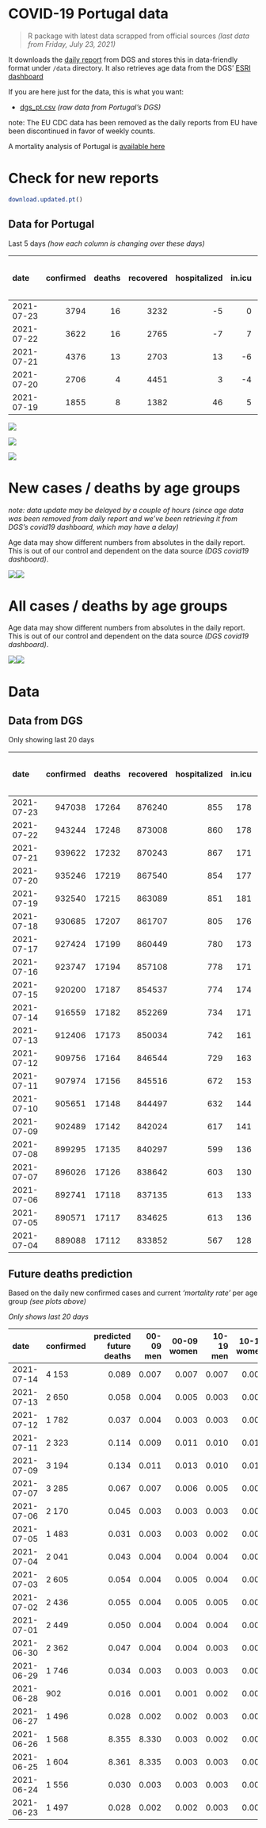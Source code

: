 COVID-19 Portugal data
================

> R package with latest data scrapped from official sources *(last data
> from Friday, July 23, 2021)*

It downloads the [daily
report](https://covid19.min-saude.pt/relatorio-de-situacao/) from DGS
and stores this in data-friendly format under `/data` directory. It also
retrieves age data from the DGS’ [ESRI
dashboard](https://covid19.min-saude.pt/ponto-de-situacao-atual-em-portugal/)

If you are here just for the data, this is what you want:

-   [dgs\_pt.csv](raw/master/data/dgs_pt.csv) *(raw data from Portugal’s
    DGS)*

note: The EU CDC data has been removed as the daily reports from EU have
been discontinued in favor of weekly counts.

A mortality analysis of Portugal is [available
here](https://averissimo.github.io/covid19-analysis/mortality.html)

# Check for new reports

``` r
download.updated.pt()
```

## Data for Portugal

Last 5 days *(how each column is changing over these days)*

| date       | confirmed | deaths | recovered | hospitalized | in.icu | first vaccine | second vaccine | confirmed m 00-09 | confirmed w 00-09 | confirmed m 10-19 | confirmed w 10-19 | confirmed m 20-29 | confirmed w 20-29 | confirmed m 30-39 | confirmed w 30-39 | confirmed m 40-49 | confirmed w 40-49 | confirmed m 50-59 | confirmed w 50-59 | confirmed m 60-69 | confirmed w 60-69 | confirmed m 70-79 | confirmed w 70-79 | confirmed m 80+ | confirmed w 80+ | death m 00-09 | death w 00-09 | death m 10-19 | death w 10-19 | death m 20-29 | death w 20-29 | death m 30-39 | death w 30-39 | death m 40-49 | death w 40-49 | death m 50-59 | death w 50-59 | death m 60-69 | death w 60-69 | death m 70-79 | death w 70-79 | death m 80+ | death w 80+ |
|:-----------|----------:|-------:|----------:|-------------:|-------:|--------------:|---------------:|------------------:|------------------:|------------------:|------------------:|------------------:|------------------:|------------------:|------------------:|------------------:|------------------:|------------------:|------------------:|------------------:|------------------:|------------------:|------------------:|----------------:|----------------:|--------------:|--------------:|--------------:|--------------:|--------------:|--------------:|--------------:|--------------:|--------------:|--------------:|--------------:|--------------:|--------------:|--------------:|--------------:|--------------:|------------:|------------:|
| 2021-07-23 |      3794 |     16 |      3232 |           -5 |      0 |            NA |             NA |                NA |                NA |                NA |                NA |                NA |                NA |                NA |                NA |                NA |                NA |                NA |                NA |                NA |                NA |                NA |                NA |              NA |              NA |            NA |            NA |            NA |            NA |            NA |            NA |            NA |            NA |            NA |            NA |            NA |            NA |            NA |            NA |            NA |            NA |          NA |          NA |
| 2021-07-22 |      3622 |     16 |      2765 |           -7 |      7 |         37346 |          58524 |                NA |                NA |                NA |                NA |                NA |                NA |                NA |                NA |                NA |                NA |                NA |                NA |                NA |                NA |                NA |                NA |              NA |              NA |            NA |            NA |            NA |            NA |            NA |            NA |            NA |            NA |            NA |            NA |            NA |            NA |            NA |            NA |            NA |            NA |          NA |          NA |
| 2021-07-21 |      4376 |     13 |      2703 |           13 |     -6 |         44991 |          54148 |                NA |                NA |                NA |                NA |                NA |                NA |                NA |                NA |                NA |                NA |                NA |                NA |                NA |                NA |                NA |                NA |              NA |              NA |            NA |            NA |            NA |            NA |            NA |            NA |            NA |            NA |            NA |            NA |            NA |            NA |            NA |            NA |            NA |            NA |          NA |          NA |
| 2021-07-20 |      2706 |      4 |      4451 |            3 |     -4 |         43628 |          56100 |                NA |                NA |                NA |                NA |                NA |                NA |                NA |                NA |                NA |                NA |                NA |                NA |                NA |                NA |                NA |                NA |              NA |              NA |            NA |            NA |            NA |            NA |            NA |            NA |            NA |            NA |            NA |            NA |            NA |            NA |            NA |            NA |            NA |            NA |          NA |          NA |
| 2021-07-19 |      1855 |      8 |      1382 |           46 |      5 |         31048 |          28554 |                NA |                NA |                NA |                NA |                NA |                NA |                NA |                NA |                NA |                NA |                NA |                NA |                NA |                NA |                NA |                NA |              NA |              NA |            NA |            NA |            NA |            NA |            NA |            NA |            NA |            NA |            NA |            NA |            NA |            NA |            NA |            NA |            NA |            NA |          NA |          NA |

![](README_files/figure-gfm/totals-1.svg)<!-- -->

![](README_files/figure-gfm/differential-1.svg)<!-- -->

![](README_files/figure-gfm/differential_7days-1.svg)<!-- -->

# New cases / deaths by age groups

*note: data update may be delayed by a couple of hours (since age data
was been removed from daily report and we’ve been retrieving it from
DGS’s covid19 dashboard, which may have a delay)*

Age data may show different numbers from absolutes in the daily report.
This is out of our control and dependent on the data source *(DGS
covid19 dashboard)*.

![](README_files/figure-gfm/new_cases_deaths-1.svg)<!-- -->![](README_files/figure-gfm/new_cases_deaths-2.svg)<!-- -->

# All cases / deaths by age groups

Age data may show different numbers from absolutes in the daily report.
This is out of our control and dependent on the data source *(DGS
covid19 dashboard)*.

![](README_files/figure-gfm/total_cases_deaths-1.svg)<!-- -->![](README_files/figure-gfm/total_cases_deaths-2.svg)<!-- -->

# Data

## Data from DGS

Only showing last 20 days

| date       | confirmed | deaths | recovered | hospitalized | in.icu | confirmed m 00-09 | confirmed w 00-09 | confirmed m 10-19 | confirmed w 10-19 | confirmed m 20-29 | confirmed w 20-29 | confirmed m 30-39 | confirmed w 30-39 | confirmed m 40-49 | confirmed w 40-49 | confirmed m 50-59 | confirmed w 50-59 | confirmed m 60-69 | confirmed w 60-69 | confirmed m 70-79 | confirmed w 70-79 | confirmed m 80+ | confirmed w 80+ | death m 00-09 | death w 00-09 | death m 10-19 | death w 10-19 | death m 20-29 | death w 20-29 | death m 30-39 | death w 30-39 | death m 40-49 | death w 40-49 | death m 50-59 | death w 50-59 | death m 60-69 | death w 60-69 | death m 70-79 | death w 70-79 | death m 80+ | death w 80+ | first vaccine | second vaccine |
|:-----------|----------:|-------:|----------:|-------------:|-------:|------------------:|------------------:|------------------:|------------------:|------------------:|------------------:|------------------:|------------------:|------------------:|------------------:|------------------:|------------------:|------------------:|------------------:|------------------:|------------------:|----------------:|----------------:|--------------:|--------------:|--------------:|--------------:|--------------:|--------------:|--------------:|--------------:|--------------:|--------------:|--------------:|--------------:|--------------:|--------------:|--------------:|--------------:|------------:|------------:|--------------:|---------------:|
| 2021-07-23 |    947038 |  17264 |    876240 |          855 |    178 |                NA |                NA |                NA |                NA |                NA |                NA |                NA |                NA |                NA |                NA |                NA |                NA |                NA |                NA |                NA |                NA |              NA |              NA |            NA |            NA |            NA |            NA |            NA |            NA |            NA |            NA |            NA |            NA |            NA |            NA |            NA |            NA |            NA |            NA |          NA |          NA |            NA |             NA |
| 2021-07-22 |    943244 |  17248 |    873008 |          860 |    178 |                NA |                NA |                NA |                NA |                NA |                NA |                NA |                NA |                NA |                NA |                NA |                NA |                NA |                NA |                NA |                NA |              NA |              NA |            NA |            NA |            NA |            NA |            NA |            NA |            NA |            NA |            NA |            NA |            NA |            NA |            NA |            NA |            NA |            NA |          NA |          NA |       6409251 |        4370554 |
| 2021-07-21 |    939622 |  17232 |    870243 |          867 |    171 |                NA |                NA |                NA |                NA |                NA |                NA |                NA |                NA |                NA |                NA |                NA |                NA |                NA |                NA |                NA |                NA |              NA |              NA |            NA |            NA |            NA |            NA |            NA |            NA |            NA |            NA |            NA |            NA |            NA |            NA |            NA |            NA |            NA |            NA |          NA |          NA |       6371905 |        4312030 |
| 2021-07-20 |    935246 |  17219 |    867540 |          854 |    177 |                NA |                NA |                NA |                NA |                NA |                NA |                NA |                NA |                NA |                NA |                NA |                NA |                NA |                NA |                NA |                NA |              NA |              NA |            NA |            NA |            NA |            NA |            NA |            NA |            NA |            NA |            NA |            NA |            NA |            NA |            NA |            NA |            NA |            NA |          NA |          NA |       6326914 |        4257882 |
| 2021-07-19 |    932540 |  17215 |    863089 |          851 |    181 |                NA |                NA |                NA |                NA |                NA |                NA |                NA |                NA |                NA |                NA |                NA |                NA |                NA |                NA |                NA |                NA |              NA |              NA |            NA |            NA |            NA |            NA |            NA |            NA |            NA |            NA |            NA |            NA |            NA |            NA |            NA |            NA |            NA |            NA |          NA |          NA |       6283286 |        4201782 |
| 2021-07-18 |    930685 |  17207 |    861707 |          805 |    176 |                NA |                NA |                NA |                NA |                NA |                NA |                NA |                NA |                NA |                NA |                NA |                NA |                NA |                NA |                NA |                NA |              NA |              NA |            NA |            NA |            NA |            NA |            NA |            NA |            NA |            NA |            NA |            NA |            NA |            NA |            NA |            NA |            NA |            NA |          NA |          NA |       6252238 |        4173228 |
| 2021-07-17 |    927424 |  17199 |    860449 |          780 |    173 |                NA |                NA |                NA |                NA |                NA |                NA |                NA |                NA |                NA |                NA |                NA |                NA |                NA |                NA |                NA |                NA |              NA |              NA |            NA |            NA |            NA |            NA |            NA |            NA |            NA |            NA |            NA |            NA |            NA |            NA |            NA |            NA |            NA |            NA |          NA |          NA |       6197078 |        4130217 |
| 2021-07-16 |    923747 |  17194 |    857108 |          778 |    171 |                NA |                NA |                NA |                NA |                NA |                NA |                NA |                NA |                NA |                NA |                NA |                NA |                NA |                NA |                NA |                NA |              NA |              NA |            NA |            NA |            NA |            NA |            NA |            NA |            NA |            NA |            NA |            NA |            NA |            NA |            NA |            NA |            NA |            NA |          NA |          NA |       6146105 |        4065355 |
| 2021-07-15 |    920200 |  17187 |    854537 |          774 |    174 |                NA |                NA |                NA |                NA |                NA |                NA |                NA |                NA |                NA |                NA |                NA |                NA |                NA |                NA |                NA |                NA |              NA |              NA |            NA |            NA |            NA |            NA |            NA |            NA |            NA |            NA |            NA |            NA |            NA |            NA |            NA |            NA |            NA |            NA |          NA |          NA |       6090821 |        4004315 |
| 2021-07-14 |    916559 |  17182 |    852269 |          734 |    171 |             26882 |             25728 |             43987 |             44404 |             65534 |             71988 |             62342 |             71926 |             67933 |             84079 |             58382 |             73764 |             43057 |             47067 |             27321 |             30641 |           23645 |           47280 |             1 |             1 |             1 |             1 |             7 |             0 |             0 |             0 |             0 |             0 |             0 |             0 |             0 |             0 |             0 |             0 |           0 |           0 |       6034430 |        3940370 |
| 2021-07-13 |    912406 |  17173 |    850034 |          742 |    161 |             26682 |             25539 |             43701 |             44111 |             64964 |             71469 |             61955 |             71572 |             67628 |             83749 |             58252 |             73603 |             42975 |             46967 |             27258 |             30571 |           23616 |           47218 |             1 |             1 |             1 |             1 |             7 |             5 |            25 |            20 |            93 |            63 |           339 |           136 |          1077 |           471 |          2309 |          1366 |        5168 |        6090 |       5977771 |        3881746 |
| 2021-07-12 |    909756 |  17164 |    846544 |          729 |    163 |             26575 |             25416 |             43564 |             43947 |             64567 |             71143 |             61709 |             71353 |             67407 |             83536 |             58140 |             73493 |             42918 |             46893 |             27229 |             30534 |           23600 |           47191 |             1 |             1 |             1 |             1 |             7 |             5 |            24 |            20 |            93 |            63 |           339 |           136 |          1076 |           470 |          2307 |          1363 |        5168 |        6089 |       5933112 |        3808333 |
| 2021-07-11 |    907974 |  17156 |    845516 |          672 |    153 |             26474 |             25328 |             43445 |             43820 |             64339 |             70942 |             61514 |             71180 |             67266 |             83416 |             58070 |             73410 |             42894 |             46845 |             27214 |             30506 |           23595 |           47172 |             1 |             1 |             1 |             1 |             7 |             5 |            24 |            20 |            93 |            63 |           339 |           136 |          1076 |           470 |          2305 |          1363 |        5164 |        6087 |            NA |             NA |
| 2021-07-10 |    905651 |  17148 |    844497 |          632 |    144 |                NA |                NA |                NA |                NA |                NA |                NA |                NA |                NA |                NA |                NA |                NA |                NA |                NA |                NA |                NA |                NA |              NA |              NA |            NA |            NA |            NA |            NA |            NA |            NA |            NA |            NA |            NA |            NA |            NA |            NA |            NA |            NA |            NA |            NA |          NA |          NA |            NA |             NA |
| 2021-07-09 |    902489 |  17142 |    842024 |          617 |    141 |             26224 |             25035 |             43024 |             43381 |             63646 |             70288 |             61015 |             70711 |             66883 |             82971 |             57857 |             73150 |             42771 |             46729 |             27159 |             30430 |           23576 |           47119 |             1 |             1 |             1 |             1 |             7 |             5 |            24 |            20 |            93 |            63 |           338 |           136 |          1074 |           468 |          2302 |          1360 |        5162 |        6086 |            NA |             NA |
| 2021-07-08 |    899295 |  17135 |    840297 |          599 |    136 |                NA |                NA |                NA |                NA |                NA |                NA |                NA |                NA |                NA |                NA |                NA |                NA |                NA |                NA |                NA |                NA |              NA |              NA |            NA |            NA |            NA |            NA |            NA |            NA |            NA |            NA |            NA |            NA |            NA |            NA |            NA |            NA |            NA |            NA |          NA |          NA |            NA |             NA |
| 2021-07-07 |    896026 |  17126 |    838642 |          603 |    130 |             25922 |             24705 |             42588 |             42866 |             62825 |             69469 |             60424 |             70119 |             66370 |             82451 |             57651 |             72900 |             42634 |             46575 |             27097 |             30349 |           23546 |           47035 |             1 |             1 |             1 |             1 |             7 |             5 |            24 |            20 |            92 |            63 |           336 |           136 |          1074 |           468 |          2298 |          1359 |        5158 |        6082 |       5915601 |        3710093 |
| 2021-07-06 |    892741 |  17118 |    837135 |          613 |    133 |             25742 |             24552 |             42351 |             42626 |             62413 |             69088 |             60116 |             69823 |             66124 |             82162 |             57532 |             72751 |             42558 |             46488 |             27056 |             30306 |           23536 |           47010 |             1 |             1 |             1 |             1 |             7 |             5 |            24 |            20 |            92 |            63 |           335 |           136 |          1074 |           468 |          2296 |          1359 |        5156 |        6079 |       5771249 |        3513739 |
| 2021-07-05 |    890571 |  17117 |    834625 |          613 |    136 |             25657 |             24470 |             42220 |             42481 |             62105 |             68820 |             59900 |             69635 |             65929 |             81973 |             57443 |             72658 |             42527 |             46429 |             27028 |             30282 |           23524 |           46996 |             1 |             1 |             1 |             1 |             7 |             5 |            24 |            20 |            92 |            63 |           335 |           136 |          1074 |           468 |          2296 |          1359 |        5156 |        6078 |       5702799 |        3435821 |
| 2021-07-04 |    889088 |  17112 |    833852 |          567 |    128 |             25581 |             24396 |             42113 |             42368 |             61916 |             68643 |             59758 |             69495 |             65820 |             81851 |             57397 |             72592 |             42495 |             46405 |             27007 |             30259 |           23516 |           46987 |             1 |             1 |             1 |             1 |             7 |             5 |            24 |            20 |            92 |            63 |           335 |           136 |          1074 |           467 |          2295 |          1359 |        5154 |        6077 |       5662065 |        3398503 |

## Future deaths prediction

Based on the daily new confirmed cases and current *‘mortality rate’*
per age group *(see plots above)*

*Only shows last 20 days*

| date       | confirmed | predicted future deaths | 00-09 men | 00-09 women | 10-19 men | 10-19 women | 20-29 men | 20-29 women | 30-39 men | 30-39 women | 40-49 men | 40-49 women | 50-59 men | 50-59 women | 60-69 men | 60-69 women | 70-79 men | 70-79 women | 80+ men | 80+ women |
|:-----------|:----------|------------------------:|----------:|------------:|----------:|------------:|----------:|------------:|----------:|------------:|----------:|------------:|----------:|------------:|----------:|------------:|----------:|------------:|--------:|----------:|
| 2021-07-14 | 4 153     |                   0.089 |     0.007 |       0.007 |     0.007 |       0.007 |     0.061 |           0 |         0 |           0 |         0 |           0 |         0 |           0 |         0 |           0 |         0 |           0 |       0 |         0 |
| 2021-07-13 | 2 650     |                   0.058 |     0.004 |       0.005 |     0.003 |       0.004 |     0.042 |           0 |         0 |           0 |         0 |           0 |         0 |           0 |         0 |           0 |         0 |           0 |       0 |         0 |
| 2021-07-12 | 1 782     |                   0.037 |     0.004 |       0.003 |     0.003 |       0.003 |     0.024 |           0 |         0 |           0 |         0 |           0 |         0 |           0 |         0 |           0 |         0 |           0 |       0 |         0 |
| 2021-07-11 | 2 323     |                   0.114 |     0.009 |       0.011 |     0.010 |       0.010 |     0.074 |           0 |         0 |           0 |         0 |           0 |         0 |           0 |         0 |           0 |         0 |           0 |       0 |         0 |
| 2021-07-09 | 3 194     |                   0.134 |     0.011 |       0.013 |     0.010 |       0.012 |     0.088 |           0 |         0 |           0 |         0 |           0 |         0 |           0 |         0 |           0 |         0 |           0 |       0 |         0 |
| 2021-07-07 | 3 285     |                   0.067 |     0.007 |       0.006 |     0.005 |       0.005 |     0.044 |           0 |         0 |           0 |         0 |           0 |         0 |           0 |         0 |           0 |         0 |           0 |       0 |         0 |
| 2021-07-06 | 2 170     |                   0.045 |     0.003 |       0.003 |     0.003 |       0.003 |     0.033 |           0 |         0 |           0 |         0 |           0 |         0 |           0 |         0 |           0 |         0 |           0 |       0 |         0 |
| 2021-07-05 | 1 483     |                   0.031 |     0.003 |       0.003 |     0.002 |       0.003 |     0.020 |           0 |         0 |           0 |         0 |           0 |         0 |           0 |         0 |           0 |         0 |           0 |       0 |         0 |
| 2021-07-04 | 2 041     |                   0.043 |     0.004 |       0.004 |     0.004 |       0.003 |     0.028 |           0 |         0 |           0 |         0 |           0 |         0 |           0 |         0 |           0 |         0 |           0 |       0 |         0 |
| 2021-07-03 | 2 605     |                   0.054 |     0.004 |       0.005 |     0.004 |       0.004 |     0.037 |           0 |         0 |           0 |         0 |           0 |         0 |           0 |         0 |           0 |         0 |           0 |       0 |         0 |
| 2021-07-02 | 2 436     |                   0.055 |     0.004 |       0.005 |     0.005 |       0.004 |     0.037 |           0 |         0 |           0 |         0 |           0 |         0 |           0 |         0 |           0 |         0 |           0 |       0 |         0 |
| 2021-07-01 | 2 449     |                   0.050 |     0.004 |       0.004 |     0.004 |       0.003 |     0.035 |           0 |         0 |           0 |         0 |           0 |         0 |           0 |         0 |           0 |         0 |           0 |       0 |         0 |
| 2021-06-30 | 2 362     |                   0.047 |     0.004 |       0.004 |     0.003 |       0.004 |     0.032 |           0 |         0 |           0 |         0 |           0 |         0 |           0 |         0 |           0 |         0 |           0 |       0 |         0 |
| 2021-06-29 | 1 746     |                   0.034 |     0.003 |       0.003 |     0.003 |       0.003 |     0.022 |           0 |         0 |           0 |         0 |           0 |         0 |           0 |         0 |           0 |         0 |           0 |       0 |         0 |
| 2021-06-28 | 902       |                   0.016 |     0.001 |       0.001 |     0.002 |       0.002 |     0.010 |           0 |         0 |           0 |         0 |           0 |         0 |           0 |         0 |           0 |         0 |           0 |       0 |         0 |
| 2021-06-27 | 1 496     |                   0.028 |     0.002 |       0.002 |     0.003 |       0.002 |     0.019 |           0 |         0 |           0 |         0 |           0 |         0 |           0 |         0 |           0 |         0 |           0 |       0 |         0 |
| 2021-06-26 | 1 568     |                   8.355 |     8.330 |       0.003 |     0.002 |       0.002 |     0.018 |           0 |         0 |           0 |         0 |           0 |         0 |           0 |         0 |           0 |         0 |           0 |       0 |         0 |
| 2021-06-25 | 1 604     |                   8.361 |     8.335 |       0.003 |     0.003 |       0.003 |     0.017 |           0 |         0 |           0 |         0 |           0 |         0 |           0 |         0 |           0 |         0 |           0 |       0 |         0 |
| 2021-06-24 | 1 556     |                   0.030 |     0.003 |       0.003 |     0.003 |       0.003 |     0.018 |           0 |         0 |           0 |         0 |           0 |         0 |           0 |         0 |           0 |         0 |           0 |       0 |         0 |
| 2021-06-23 | 1 497     |                   0.028 |     0.002 |       0.002 |     0.003 |       0.002 |     0.019 |           0 |         0 |           0 |         0 |           0 |         0 |           0 |         0 |           0 |         0 |           0 |       0 |         0 |

